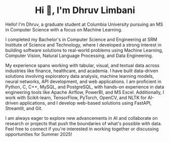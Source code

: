 <h1 align="center">Hi 👋, I'm Dhruv Limbani</h1>

Hello! I'm Dhruv, a graduate student at Columbia University pursuing an MS in Computer Science with a focus on Machine Learning.

I completed my Bachelor's in Computer Science and Engineering at SRM Institute of Science and Technology, where I developed a strong interest in building software solutions to real-world problems using Machine Learning, Computer Vision, Natural Language Processing, and Data Engineering.

My experience spans working with tabular, visual, and textual data across industries like finance, healthcare, and academia. I have built data-driven solutions involving exploratory data analysis, machine learning models, neural networks, API development, and web applications. I am proficient in Python, C, C++, MySQL, and PostgreSQL, with hands-on experience in data engineering tools like Apache Airflow, PowerBI, and MS Excel. Additionally, I work with Scikit-learn, TensorFlow, PyTorch, OpenCV, and NLTK for AI-driven applications, and I develop web-based solutions using FastAPI, Streamlit, and Git.

I am always eager to explore new advancements in AI and collaborate on research or projects that push the boundaries of what's possible with data. Feel free to connect if you're interested in working together or discussing opportunities for Summer 2025!
